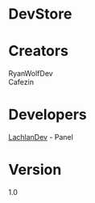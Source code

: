 # DevStore

# Creators
RyanWolfDev<br>
Cafezin

# Developers
[LachlanDev](https://github.com/LachlanDev) - Panel

# Version
1.0
